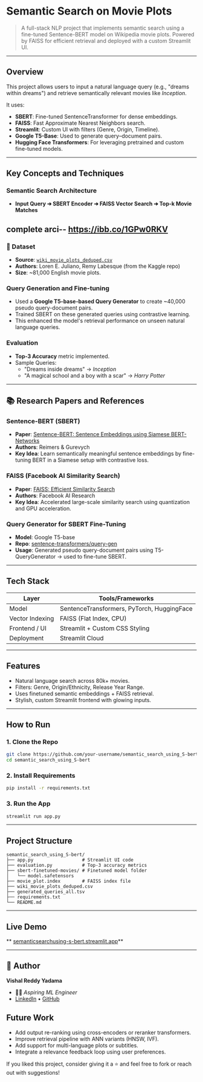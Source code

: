 # Semantic Search on Movie Plots

> A full-stack NLP project that implements semantic search using a fine-tuned Sentence-BERT model on Wikipedia movie plots. Powered by FAISS for efficient retrieval and deployed with a custom Streamlit UI.

---

##  Overview

This project allows users to input a natural language query (e.g., "dreams within dreams") and retrieve semantically relevant movies like *Inception*. 

It uses:
- **SBERT**: Fine-tuned SentenceTransformer for dense embeddings.
- **FAISS**: Fast Approximate Nearest Neighbors search.
- **Streamlit**: Custom UI with filters (Genre, Origin, Timeline).
- **Google T5-Base**: Used to generate query–document pairs.
- **Hugging Face Transformers**: For leveraging pretrained and custom fine-tuned models.

---

##  Key Concepts and Techniques

###  Semantic Search Architecture
- **Input Query ➔ SBERT Encoder ➔ FAISS Vector Search ➔ Top-k Movie Matches**
## complete arci-- https://ibb.co/1GPw0RKV
### 📄 Dataset
- **Source**: [`wiki_movie_plots_deduped.csv`](https://www.kaggle.com/datasets/jrobischon/wikipedia-movie-plots)
- **Authors**: Loren E. Juliano, Remy Labesque (from the Kaggle repo)
- **Size**: ~81,000 English movie plots.

###  Query Generation and Fine-tuning
- Used a **Google T5-base-based Query Generator** to create ~40,000 pseudo query-document pairs.
- Trained SBERT on these generated queries using contrastive learning.
- This enhanced the model's retrieval performance on unseen natural language queries.

### Evaluation
- **Top-3 Accuracy** metric implemented.
- Sample Queries:
  - "Dreams inside dreams" → *Inception*
  - "A magical school and a boy with a scar" → *Harry Potter*

---

## 📚 Research Papers and References

 
###  Sentence-BERT (SBERT)
- **Paper**: [Sentence-BERT: Sentence Embeddings using Siamese BERT-Networks](https://arxiv.org/abs/1908.10084)
- **Authors**: Reimers & Gurevych
- **Key Idea**: Learn semantically meaningful sentence embeddings by fine-tuning BERT in a Siamese setup with contrastive loss.

### FAISS (Facebook AI Similarity Search)
- **Paper**: [FAISS: Efficient Similarity Search](https://faiss.ai/)
- **Authors**: Facebook AI Research
- **Key Idea**: Accelerated large-scale similarity search using quantization and GPU acceleration.

### Query Generator for SBERT Fine-Tuning
- **Model**: Google T5-base
- **Repo**: [sentence-transformers/query-gen](https://github.com/UKPLab/sentence-transformers/blob/master/examples/unsupervised_learning/query_generation/train_generator.py)
- **Usage**: Generated pseudo query-document pairs using T5-QueryGenerator → used to fine-tune SBERT.

---

##  Tech Stack

| Layer              | Tools/Frameworks                                         |
|-------------------|----------------------------------------------------------|
| Model             | SentenceTransformers, PyTorch, HuggingFace               |
| Vector Indexing   | FAISS (Flat Index, CPU)                                  |
| Frontend / UI     | Streamlit + Custom CSS Styling                           |
| Deployment        | Streamlit Cloud                                          |

---

##  Features
-  Natural language search across 80k+ movies.
- Filters: Genre, Origin/Ethnicity, Release Year Range.
-  Uses finetuned semantic embeddings + FAISS retrieval.
-  Stylish, custom Streamlit frontend with glowing inputs.

---

## How to Run

### 1. Clone the Repo
```bash
git clone https://github.com/your-username/semantic_search_using_S-bert
cd semantic_search_using_S-bert
```

### 2. Install Requirements
```bash
pip install -r requirements.txt
```

### 3. Run the App
```bash
streamlit run app.py
```

---

## Project Structure
```
semantic_search_using_S-bert/
├── app.py                  # Streamlit UI code
├── evaluation.py           # Top-3 accuracy metrics
├── sbert-finetuned-movies/ # Finetuned model folder
│   └── model.safetensors
├── movie_plot.index        # FAISS index file
├── wiki_movie_plots_deduped.csv
├── generated_queries_all.tsv
├── requirements.txt
└── README.md
```

---

##  Live Demo
** [semanticsearchusing-s-bert.streamlit.app](https://semanticsearchusing-s-bert.streamlit.app)**

---

## 👤 Author
**Vishal Reddy Yadama**
- 👨‍💻 *Aspiring ML Engineer*
-  [LinkedIn](https://www.linkedin.com/in/vishal-reddy-45a00727b/) • [GitHub](https://github.com/rockzz123)


##  Future Work
- Add output re-ranking using cross-encoders or reranker transformers.
- Improve retrieval pipeline with ANN variants (HNSW, IVF).
-  Add support for multi-language plots or subtitles.
-  Integrate a relevance feedback loop using user preferences.

If you liked this project, consider giving it a ⭐ and feel free to fork or reach out with suggestions!

